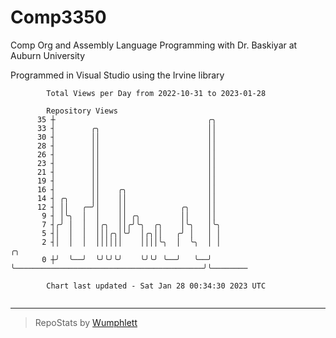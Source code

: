 # Comp3350
Comp Org and Assembly Language Programming with Dr. Baskiyar at Auburn University

Programmed in Visual Studio using the Irvine library

```
        Total Views per Day from 2022-10-31 to 2023-01-28

        Repository Views
      35 ┼                                  ╭╮
      33 ┤        ╭╮                        ││
      30 ┤        ││                        ││
      28 ┤        ││                        ││
      26 ┤        ││                        ││
      23 ┤        ││                        ││
      21 ┤        ││                        ││
      19 ┤        ││                        ││
      16 ┤        ││    ╭╮                  ││
      14 ┤ ╭╮     ││    ││                  ││
      12 ┤ ││   ╭─╯│    ││            ╭╮    ││
       9 ┤ │╰╮  │  │    ││ ╭╮         ││    ││
       7 ┤╭╯ │  │  │╭╮  ││╭╯╰╮  ╭╮    │╰╮   │╰╮
       5 ┤│  │  │  │││╭╮│╰╯  │╭╮││   ╭╯ │   │ │
       2 ┤│  │  │  ││││││    ││││╰╮  │  ╰╮  │ │                                          ╭╮
       0 ┼╯  ╰──╯  ╰╯╰╯╰╯    ╰╯╰╯ ╰──╯   ╰──╯ ╰──────────────────────────────────────────╯╰────────

        Chart last updated - Sat Jan 28 00:34:30 2023 UTC
        
```

---

> RepoStats by [Wumphlett](https://github.com/Wumphlett)
